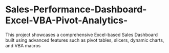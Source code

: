 # Sales-Performance-Dashboard-Excel-VBA-Pivot-Analytics-
This project showcases a comprehensive Excel-based Sales Dashboard built using advanced features such as pivot tables, slicers, dynamic charts, and VBA macros
